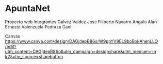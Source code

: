 # ApuntaNet
 Proyecto web
Integrantes
Galvez Valdez Jose Filiberto
Navarro Angulo Alan Ernesto
Valenzuela Pedraza Gael 

Canvas 
https://www.canva.com/design/DAGjdepB86o/W9ppYV9EL9boBokAhenLLQ/edit?utm_content=DAGjdepB86o&utm_campaign=designshare&utm_medium=link2&utm_source=sharebutton